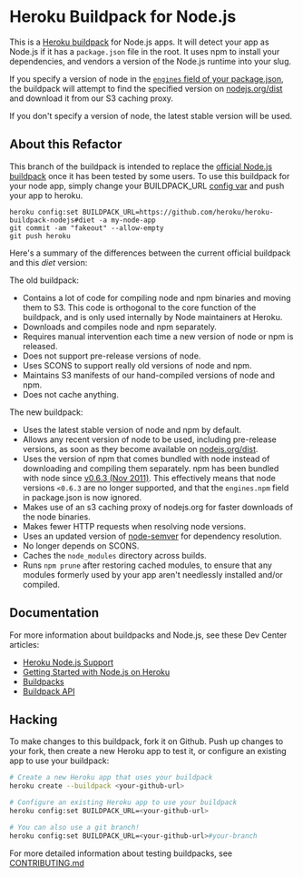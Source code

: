 Heroku Buildpack for Node.js
============================

This is a [Heroku buildpack](http://devcenter.heroku.com/articles/buildpacks) for Node.js apps. It will detect your app as Node.js if it has a `package.json` file in the root. It uses npm to install your dependencies, and vendors a version of the Node.js runtime into your slug.

If you specify a version of node in the [`engines` field of your package.json](https://npmjs.org/doc/json.html#engines), the buildpack will attempt to find the specified version on [nodejs.org/dist](http://nodejs.org/dist/) and download it from our S3 caching proxy.

If you don't specify a version of node, the latest stable version will be used.

About this Refactor
-------------------

This branch of the buildpack is intended to replace the [official Node.js buildpack](https://github.com/heroku/heroku-buildpack-nodejs#readme) once it has been tested by some users. To use this buildpack for your node app, simply change your BUILDPACK_URL [config var](https://devcenter.heroku.com/articles/config-vars) and push your app to heroku.

```
heroku config:set BUILDPACK_URL=https://github.com/heroku/heroku-buildpack-nodejs#diet -a my-node-app
git commit -am "fakeout" --allow-empty
git push heroku
```

Here's a summary of the differences between the current official buildpack and this _diet_ version:

The old buildpack:

- Contains a lot of code for compiling node and npm binaries and moving them to S3. This code is orthogonal to the core function of the buildpack, and is only used internally by Node maintainers at Heroku.
- Downloads and compiles node and npm separately.
- Requires manual intervention each time a new version of node or npm is released.
- Does not support pre-release versions of node.
- Uses SCONS to support really old versions of node and npm.
- Maintains S3 manifests of our hand-compiled versions of node and npm.
- Does not cache anything.

The new buildpack:

- Uses the latest stable version of node and npm by default.
- Allows any recent version of node to be used, including pre-release versions, as soon as they become available on [nodejs.org/dist](http://nodejs.org/dist/).
- Uses the version of npm that comes bundled with node instead of downloading and compiling them separately. npm has been bundled with node since [v0.6.3 (Nov 2011)](http://blog.nodejs.org/2011/11/25/node-v0-6-3/). This effectively means that node versions `<0.6.3` are no longer supported, and that the `engines.npm` field in package.json is now ignored.
- Makes use of an s3 caching proxy of nodejs.org for faster downloads of the node binaries.
- Makes fewer HTTP requests when resolving node versions.
- Uses an updated version of [node-semver](https://github.com/isaacs/node-semver) for dependency resolution.
- No longer depends on SCONS.
- Caches the `node_modules` directory across builds.
- Runs `npm prune` after restoring cached modules, to ensure that any modules formerly used by your app aren't needlessly installed and/or compiled.

Documentation
-------------

For more information about buildpacks and Node.js, see these Dev Center articles:

- [Heroku Node.js Support](https://devcenter.heroku.com/articles/nodejs-support)
- [Getting Started with Node.js on Heroku](https://devcenter.heroku.com/articles/nodejs)
- [Buildpacks](https://devcenter.heroku.com/articles/buildpacks)
- [Buildpack API](https://devcenter.heroku.com/articles/buildpack-api)

Hacking
-------

To make changes to this buildpack, fork it on Github. Push up changes to your fork, then create a new Heroku app to test it, or configure an existing app to use your buildpack:

```sh
# Create a new Heroku app that uses your buildpack
heroku create --buildpack <your-github-url>

# Configure an existing Heroku app to use your buildpack
heroku config:set BUILDPACK_URL=<your-github-url>

# You can also use a git branch!
heroku config:set BUILDPACK_URL=<your-github-url>#your-branch
```

For more detailed information about testing buildpacks, see [CONTRIBUTING.md](CONTRIBUTING.md)
